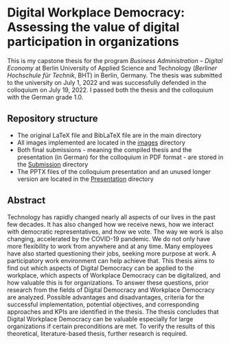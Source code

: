 # Digital Workplace Democracy: Assessing the value of digital participation in organizations
This is my capstone thesis for the program *Business Administration – Digital Economy* at Berlin University of Applied Science and Technology (*Berliner Hochschule für Technik*, BHT) in Berlin, Germany. The thesis was submitted to the university on July 1, 2022 and was successfully defended in the colloquium on July 19, 2022. I passed both the thesis and the colloquium with the German grade 1.0.

## Repository structure
- The original LaTeX file and BibLaTeX file are in the main directory
- All images implemented are located in the [images](images) directory
- Both final submissions - meaning the compiled thesis and the presentation (in German) for the colloquium in PDF format - are stored in the [Submission](Submission) directory
- The PPTX files of the colloquium presentation and an unused longer version are located in the [Presentation](Presentation) directory

## Abstract
Technology has rapidly changed nearly all aspects of our lives in the past few decades. It has also changed how we receive news, how we interact with democratic representatives, and how we vote. The way we work is also changing, accelerated by the COVID-19 pandemic. We do not only have more flexibility to work from anywhere and at any time. Many employees have also started questioning their jobs, seeking more purpose at work. A participatory work environment can help achieve that. This thesis aims to find out which aspects of Digital Democracy can be applied to the workplace, which aspects of Workplace Democracy can be digitalized, and how valuable this is for organizations. To answer these questions, prior research from the fields of Digital Democracy and Workplace Democracy are analyzed. Possible advantages and disadvantages, criteria for the successful implementation, potential objectives, and corresponding approaches and KPIs are identified in the thesis. The thesis concludes that Digital Workplace Democracy can be valuable especially for large organizations if certain preconditions are met. To verify the results of this theoretical, literature-based thesis, further research is required.
